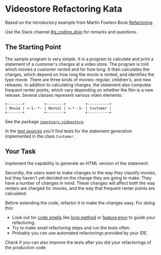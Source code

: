 # Videostore Refactoring Kata

Based on the introductory example from Martin Fowlers Book [Refactoring](https://martinfowler.com/books/refactoring.html).

Use the Slack channel [#g_coding_dojo](https://rewe-digital.slack.com/archives/CJ4KQ15B4) for remarks and questions.

## The Starting Point

The sample program is very simple.
It is a program to calculate and print a statement of a customer's charges at a video store.
The program is told which movies a customer rented and for how long.
It then calculates the charges, which depend on how long the movie is rented, and identifies the type movie.
There are three kinds of movies: regular, children's, and new releases.
In addition to calculating charges, the statement also computes frequent renter points, which vary depending on whether the film is a new release.
Several classes represent various video elements:

```
+-------+         +--------+         +----------+
| Movie | <-1--*- | Rental | <-*--1- | Customer |
+-------+         +--------+         +----------+
```

See the package [`imaginary.videostore`](./src/main/java/imaginary/videostore).

In the [test sources](./src/test/java/imaginary/videostore) you'll find tests for the statement generation implemented in the class `Customer`.

## Your Task

Implement the capability to generate an HTML version of the statement.

Secondly, the users want to make changes to the way they classify movies, but they haven't yet decided on the change they are going to make.
They have a number of changes in mind.
These changes will affect both the way renters are charged for movies, and the way that frequent renter points are calculated.

Before extending the code, refactor it to make the changes easy.
For doing this:

*   Look out for [code smells](https://refactoring.guru/refactoring/smells) like [long method](https://refactoring.guru/smells/long-method) or [feature envy](https://refactoring.guru/smells/feature-envy) to guide your refactoring.
*   Try to make small refactoring steps and run the tests often.
*   Probably you can use automated refactorings provided by your IDE.

Check if you can also improve the tests after you did your refactorings of the production code.
